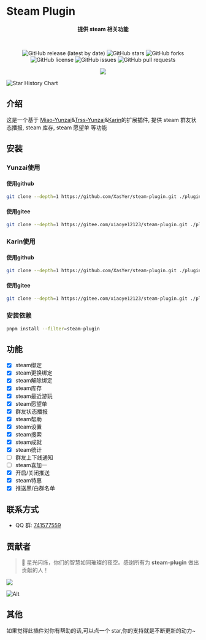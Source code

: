 # Steam Plugin

<div align="center">

**提供 steam 相关功能**

<br/>

![GitHub release (latest by date)](https://img.shields.io/github/v/release/XasYer/steam-plugin)
![GitHub stars](https://img.shields.io/github/stars/XasYer/steam-plugin?style=social)
![GitHub forks](https://img.shields.io/github/forks/XasYer/steam-plugin?style=social)
![GitHub license](https://img.shields.io/github/license/XasYer/steam-plugin)
![GitHub issues](https://img.shields.io/github/issues/XasYer/steam-plugin)
![GitHub pull requests](https://img.shields.io/github/issues-pr/XasYer/steam-plugin)
<br/>

<img src="https://count.getloli.com/get/@XasYer-steam-plugin?theme=rule34" />

</div>

![Star History Chart](https://api.star-history.com/svg?repos=XasYer/steam-plugin&type=Date)

## 介绍

这是一个基于 [Miao-Yunzai](https://github.com/yoimiya-kokomi/Miao-Yunzai)&[Trss-Yunzai](https://github.com/TimeRainStarSky/Yunzai)&[Karin](https://github.com/KarinJS/Karin)的扩展插件, 提供 steam 群友状态播报, steam 库存, steam 愿望单 等功能

## 安装

### Yunzai使用

#### 使用github
```bash
git clone --depth=1 https://github.com/XasYer/steam-plugin.git ./plugins/steam-plugin
```

#### 使用gitee
```bash
git clone --depth=1 https://gitee.com/xiaoye12123/steam-plugin.git ./plugins/steam-plugin
```

### Karin使用

#### 使用github
```bash
git clone --depth=1 https://github.com/XasYer/steam-plugin.git ./plugins/karin-plugin-steam
```

#### 使用gitee
```bash
git clone --depth=1 https://gitee.com/xiaoye12123/steam-plugin.git ./plugins/karin-plugin-steam
```

### 安装依赖
```bash
pnpm install --filter=steam-plugin
```

## 功能

- [x] steam绑定
- [x] steam更换绑定
- [x] steam解除绑定
- [x] steam库存
- [x] steam最近游玩
- [x] steam愿望单
- [x] 群友状态播报
- [x] steam帮助
- [x] steam设置
- [x] steam搜索
- [x] steam成就
- [x] steam统计
- [ ] 群友上下线通知
- [ ] steam喜加一
- [x] 开启/关闭推送
- [x] steam特惠
- [x] 推送黑/白群名单

## 联系方式

- QQ 群: [741577559](http://qm.qq.com/cgi-bin/qm/qr?_wv=1027&k=IvPaOVo_p-6n--FaLm1v39ML9EZaBRCm&authKey=YPs0p%2FRh8MGPQrWZgn99fk4kGB5PtRAoOYIUqK71FBsBYCDdekxCEHFFHnznpYA1&noverify=0&group_code=741577559)

## 贡献者

> 🌟 星光闪烁，你们的智慧如同璀璨的夜空。感谢所有为 **steam-plugin** 做出贡献的人！

<a href="https://github.com/XasYer/steam-plugin/graphs/contributors">
  <img src="https://contrib.rocks/image?repo=XasYer/steam-plugin" />
</a>

![Alt](https://repobeats.axiom.co/api/embed/aafe6a6a7a72df285ae3965974546314c467db8d.svg "Repobeats analytics image")

## 其他

如果觉得此插件对你有帮助的话,可以点一个 star,你的支持就是不断更新的动力~